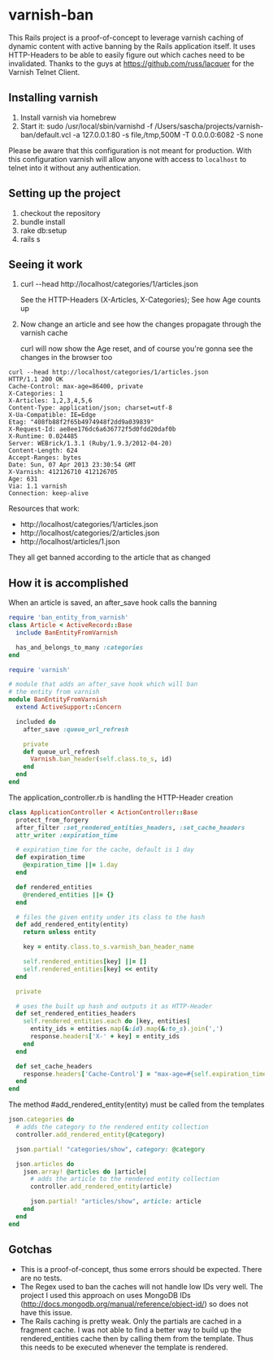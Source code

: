 varnish-ban
===========

This Rails project is a proof-of-concept to leverage varnish caching of dynamic content with active banning by the Rails application itself. It uses HTTP-Headers to be able to easily figure out which caches need to be invalidated. Thanks to the guys at https://github.com/russ/lacquer for the Varnish Telnet Client.

## Installing varnish

1.  Install varnish via homebrew
2.  Start it: sudo /usr/local/sbin/varnishd -f /Users/sascha/projects/varnish-ban/default.vcl -a 127.0.0.1:80 -s file,/tmp,500M -T 0.0.0.0:6082 -S none

Please be aware that this configuration is not meant for production. With this configuration varnish will allow anyone with access to `localhost` to telnet into it without any authentication.

## Setting up the project

1.  checkout the repository
2.  bundle install
3.  rake db:setup
4.  rails s

## Seeing it work

1.  curl --head http://localhost/categories/1/articles.json

    See the HTTP-Headers (X-Articles, X-Categories); See how Age counts up
2.  Now change an article and see how the changes propagate through the varnish cache

    curl will now show the Age reset, and of course you're gonna see the changes in the browser too

```
curl --head http://localhost/categories/1/articles.json
HTTP/1.1 200 OK
Cache-Control: max-age=86400, private
X-Categories: 1
X-Articles: 1,2,3,4,5,6
Content-Type: application/json; charset=utf-8
X-Ua-Compatible: IE=Edge
Etag: "408fb88f2f65b4974948f2dd9a039839"
X-Request-Id: ae8ee176dc6a636772f5d0fdd20daf0b
X-Runtime: 0.024485
Server: WEBrick/1.3.1 (Ruby/1.9.3/2012-04-20)
Content-Length: 624
Accept-Ranges: bytes
Date: Sun, 07 Apr 2013 23:30:54 GMT
X-Varnish: 412126710 412126705
Age: 631
Via: 1.1 varnish
Connection: keep-alive
```


Resources that work:

* http://localhost/categories/1/articles.json
* http://localhost/categories/2/articles.json
* http://localhost/articles/1.json

They all get banned according to the article that as changed

## How it is accomplished

When an article is saved, an after_save hook calls the banning
``` ruby
require 'ban_entity_from_varnish'
class Article < ActiveRecord::Base
  include BanEntityFromVarnish

  has_and_belongs_to_many :categories
end
```

``` ruby
require 'varnish'

# module that adds an after_save hook which will ban
# the entity from varnish
module BanEntityFromVarnish
  extend ActiveSupport::Concern

  included do
    after_save :queue_url_refresh

    private
    def queue_url_refresh
      Varnish.ban_header(self.class.to_s, id)
    end
  end
end
```

The application_controller.rb is handling the HTTP-Header creation
``` ruby
class ApplicationController < ActionController::Base
  protect_from_forgery
  after_filter :set_rendered_entities_headers, :set_cache_headers
  attr_writer :expiration_time

  # expiration_time for the cache, default is 1 day
  def expiration_time
    @expiration_time ||= 1.day
  end

  def rendered_entities
    @rendered_entities ||= {}
  end

  # files the given entity under its class to the hash
  def add_rendered_entity(entity)
    return unless entity

    key = entity.class.to_s.varnish_ban_header_name

    self.rendered_entities[key] ||= []
    self.rendered_entities[key] << entity
  end

  private

  # uses the built up hash and outputs it as HTTP-Header
  def set_rendered_entities_headers
    self.rendered_entities.each do |key, entities|
      entity_ids = entities.map(&:id).map(&:to_s).join(',')
      response.headers['X-' + key] = entity_ids
    end
  end

  def set_cache_headers
    response.headers['Cache-Control'] = "max-age=#{self.expiration_time}, private"
  end
end
```

The method #add_rendered_entity(entity) must be called from the templates
``` ruby
json.categories do
  # adds the category to the rendered entity collection
  controller.add_rendered_entity(@category)

  json.partial! "categories/show", category: @category

  json.articles do
    json.array! @articles do |article|
      # adds the article to the rendered entity collection
      controller.add_rendered_entity(article)

      json.partial! "articles/show", article: article
    end
  end
end
```

## Gotchas

* This is a proof-of-concept, thus some errors should be expected. There are no tests.
* The Regex used to ban the caches will not handle low IDs very well. The project I used this approach on uses MongoDB IDs (http://docs.mongodb.org/manual/reference/object-id/) so does not have this issue.
* The Rails caching is pretty weak. Only the partials are cached in a fragment cache. I was not able to find a better way to build up the rendered_entities cache then by calling them from the template. Thus this needs to be executed whenever the template is rendered.
